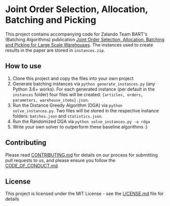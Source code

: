 # Joint Order Selection, Allocation, Batching and Picking 

This project contains accompanying code for Zalando Team BART's (Batching Algorithms) publication [Joint Order Selection, Allocation, Batching and Picking for Large Scale Warehouses](https://bart-batching-article.docs.zalando.net/main.html).
The instances used to create results in the paper are stored in `instances.zip`.

## How to use

1. Clone this project and copy the files into your own project
2. Generate batching instances via `python generate_instances.py` (any Python 3.6+ works). For each generated instance (per default in the `instances` folder) four files will be created: `{articles, orders, parameters, warehouse_items}.json`. 
3. Run the Distance Greedy Algorithm (DGA) via `python solve_instances.py`. Two files will be stored in the respective instance folders: `batches.json` and `statistics.json`.
4. Run the Randomized DGA via `python solve_instances.py -a rdga`
5. Write your own solver to outperform these baseline algorithms :)


## Contributing

Please read [CONTRIBUTING.md](CONTRIBUTING.md) for details on our process for submitting pull requests to us, and please ensure
you follow the [CODE_OF_CONDUCT.md](CODE_OF_CONDUCT.md).


## License

This project is licensed under the MIT License - see the [LICENSE.md](LICENSE.md) file for details
